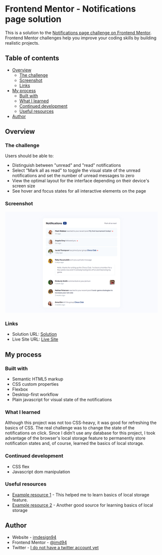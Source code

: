 # Frontend Mentor - Notifications page solution

This is a solution to the [Notifications page challenge on Frontend Mentor](https://www.frontendmentor.io/challenges/notifications-page-DqK5QAmKbC). Frontend Mentor challenges help you improve your coding skills by building realistic projects. 

## Table of contents

- [Overview](#overview)
  - [The challenge](#the-challenge)
  - [Screenshot](#screenshot)
  - [Links](#links)
- [My process](#my-process)
  - [Built with](#built-with)
  - [What I learned](#what-i-learned)
  - [Continued development](#continued-development)
  - [Useful resources](#useful-resources)
- [Author](#author)

## Overview

### The challenge

Users should be able to:

- Distinguish between "unread" and "read" notifications
- Select "Mark all as read" to toggle the visual state of the unread notifications and set the number of unread messages to zero
- View the optimal layout for the interface depending on their device's screen size
- See hover and focus states for all interactive elements on the page

### Screenshot

![Notifications page preview](./screenshot.png)

### Links

- Solution URL: [Solution](https://your-solution-url.com)
- Live Site URL: [Live Site](https://your-live-site-url.com)

## My process

### Built with

- Semantic HTML5 markup
- CSS custom properties
- Flexbox
- Desktop-first workflow
- Plain javascript for visual state of the notifications

### What I learned

Although this project was not too CSS-heavy, it was good for refreshing the basics of CSS. The real challenge was to change the state of the notifications on click. Since I didn't use any database for this project, I took advantage of the browser's local storage feature to permanently store notification states and, of course, learned the basics of local storage.

### Continued development

- CSS flex
- Javascript dom manipulation

### Useful resources

- [Example resource 1](https://www.codehim.com/vanilla-javascript/javascript-dark-mode-toggle-with-local-storage) - This helped me to learn basics of local storage feature.
- [Example resource 2](https://www.w3schools.com/jsref/prop_win_localstorage.asp) - Another good source for learning basics of local storage

## Author

- Website - [imdesign94](https://imdesign94.com)
- Frontend Mentor - [@imd94](https://www.frontendmentor.io/profile/imd94)
- Twitter - [I do not have a twitter account yet](https://www.twitter.com)